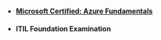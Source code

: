 

- #### [Microsoft Certified: Azure Fundamentals](https://www.youracclaim.com/badges/a31a62f3-57d4-4252-acf5-52a510738842)
- #### ITIL Foundation Examination
